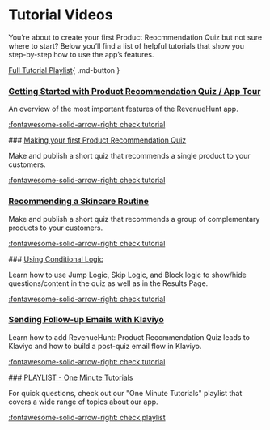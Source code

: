 # Tutorial Videos

You’re about to create your first Product Reocmmendation Quiz but not sure where to start? Below you’ll find a list of helpful tutorials that show you step-by-step how to use the app’s features.

[Full Tutorial Playlist](https://www.youtube.com/@productrecommendationquiz1054){ .md-button }

### [Getting Started with Product Recommendation Quiz / App Tour](/tutorials/getting-started/)

An overview of the most important features of the RevenueHunt app.

[:fontawesome-solid-arrow-right: check tutorial](/tutorials/getting-started/)

### [Making your first Product Recommendation Quiz](/tutorials/making-first-quiz/)

Make and publish a short quiz that recommends a single product to your customers.

[:fontawesome-solid-arrow-right: check tutorial](/tutorials/making-first-quiz/)

### [Recommending a Skincare Routine](/tutorials/skincare-routine/)

Make and publish a short quiz that recommends a group of complementary products to your customers.

[:fontawesome-solid-arrow-right: check tutorial](/tutorials/skincare-routine/)

### [Using Conditional Logic](/tutorials/conditional-logic/)

Learn how to use Jump Logic, Skip Logic, and Block logic to show/hide questions/content in the quiz as well as in the Results Page.

[:fontawesome-solid-arrow-right: check tutorial](/tutorials/conditional-logic/)

### [Sending Follow-up Emails with Klaviyo](/tutorials/follow-up-emails-klaviyo/)

Learn how to add RevenueHunt: Product Recommendation Quiz leads to Klaviyo and how to build a post-quiz email flow in Klaviyo.

[:fontawesome-solid-arrow-right: check tutorial](/tutorials/follow-up-emails-klaviyo/)

### [PLAYLIST - One Minute Tutorials](/tutorials/playlist-one-minute-tutorials/)

For quick questions, check out our "One Minute Tutorials" playlist that covers a wide range of topics about our app.

[:fontawesome-solid-arrow-right: check playlist](/tutorials/playlist-one-minute-tutorials/)


